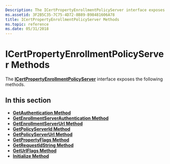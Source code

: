 ```yaml
---
Description: The ICertPropertyEnrollmentPolicyServer interface exposes the following methods.
ms.assetid: 3F2B5C35-7C75-4D72-8B89-B98481606A78
title: ICertPropertyEnrollmentPolicyServer Methods
ms.topic: reference
ms.date: 05/31/2018
---
```


# ICertPropertyEnrollmentPolicyServer Methods

The [**ICertPropertyEnrollmentPolicyServer**](/windows/desktop/api/Certenroll/nn-certenroll-icertpropertyenrollmentpolicyserver) interface exposes the following methods.

## In this section

-   [**GetAuthentication Method**](/windows/desktop/api/Certenroll/nf-certenroll-icertpropertyenrollmentpolicyserver-getauthentication)
-   [**GetEnrollmentServerAuthentication Method**](/windows/desktop/api/Certenroll/nf-certenroll-icertpropertyenrollmentpolicyserver-getenrollmentserverauthentication)
-   [**GetEnrollmentServerUrl Method**](/windows/desktop/api/Certenroll/nf-certenroll-icertpropertyenrollmentpolicyserver-getenrollmentserverurl)
-   [**GetPolicyServerId Method**](/windows/desktop/api/Certenroll/nf-certenroll-icertpropertyenrollmentpolicyserver-getpolicyserverid)
-   [**GetPolicyServerUrl Method**](/windows/desktop/api/Certenroll/nf-certenroll-icertpropertyenrollmentpolicyserver-getpolicyserverurl)
-   [**GetPropertyFlags Method**](/windows/desktop/api/Certenroll/nf-certenroll-icertpropertyenrollmentpolicyserver-getpropertyflags)
-   [**GetRequestIdString Method**](/windows/desktop/api/Certenroll/nf-certenroll-icertpropertyenrollmentpolicyserver-getrequestidstring)
-   [**GetUrlFlags Method**](/windows/desktop/api/Certenroll/nf-certenroll-icertpropertyenrollmentpolicyserver-geturlflags)
-   [**Initialize Method**](/windows/desktop/api/Certenroll/nf-certenroll-icertpropertyenrollmentpolicyserver-initialize)

 

 



